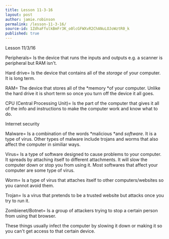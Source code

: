 ```yaml
---
title: Lesson 11-3-16
layout: post
author: jamie.robinson
permalink: /lesson-11-3-16/
source-id: 1ZdhaFfulkBmFr3K_o0lcGFWXvR2ChANuLOJoWztR0_k
published: true
---
```

Lesson 11/3/16

Peripherals= Is the device that runs the inputs and outputs e.g. a scanner is peripheral but RAM isn't.

Hard  drive= Is the device that contains all of the *storage* of your computer. It is long term.

RAM= The device that stores all of the *memory *of your computer. Unlike the hard drive it is short term so once you turn off the device it all goes.

CPU (Central Processing Unit)= Is the part of the computer that gives it all of the info and instructions to make the computer work and know what to do. 

Internet security

Malware= Is a combination of the words *malicious *and *software*. It is a type of virus. Other types of malware include trojans and worms that also affect the computer in similiar ways.

Virus= Is a type of software designed to cause problems to your computer. It spreads by attaching itself to different attachments. It will slow the computer down or stop you from using it. Most softwares that affect your computer are some type of virus.

Worm= Is a type of virus that attaches itself to other computers/websites so you cannot avoid them.

Trojan= Is a virus that pretends to be a trusted website but attacks once you try to run it.

Zombienet/Botnet= Is a group of attackers trying to stop a certain person from using that browser.

These things usually infect the computer by slowing it down or making it so you can't get access to that certain device.

